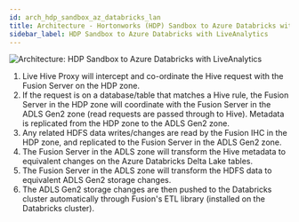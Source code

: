 ```yaml
---
id: arch_hdp_sandbox_az_databricks_lan
title: Architecture - Hortonworks (HDP) Sandbox to Azure Databricks with LiveAnalytics
sidebar_label: HDP Sandbox to Azure Databricks with LiveAnalytics
---
```


![Architecture: HDP Sandbox to Azure Databricks with LiveAnalytics](/wandisco-documentation/img/arch_hdp_sandbox_az_databricks_lan.jpg)

1. Live Hive Proxy will intercept and co-ordinate the Hive request with the Fusion Server on the HDP zone.
1. If the request is on a database/table that matches a Hive rule, the Fusion Server in the HDP zone will coordinate with the Fusion Server in the ADLS Gen2 zone (read requests are passed through to Hive). Metadata is replicated from the HDP zone to the ADLS Gen2 zone.
1. Any related HDFS data writes/changes are read by the Fusion IHC in the HDP zone, and replicated to the Fusion Server in the ADLS Gen2 zone.
1. The Fusion Server in the ADLS zone will transform the Hive metadata to equivalent changes on the Azure Databricks Delta Lake tables.
1. The Fusion Server in the ADLS zone will transform the HDFS data to equivalent ADLS Gen2 storage changes.
1. The ADLS Gen2 storage changes are then pushed to the Databricks cluster automatically through Fusion's ETL library (installed on the Databricks cluster).
